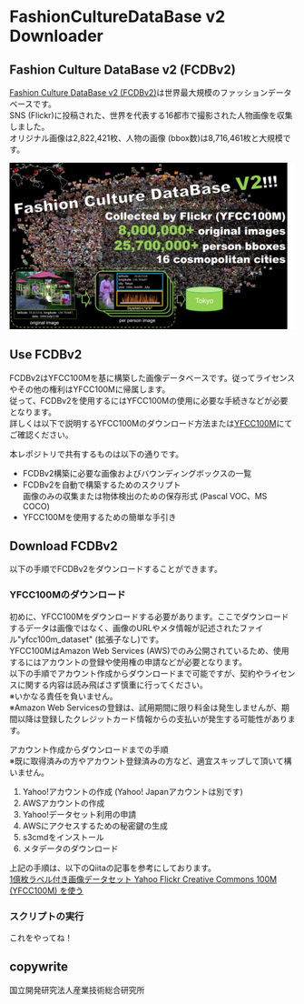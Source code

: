 # FashionCultureDataBase v2 Downloader
## Fashion Culture DataBase v2 (FCDBv2)
[Fashion Culture DataBase v2 (FCDBv2)][1]は世界最大規模のファッションデータベースです。  
SNS (Flickr)に投稿された、世界を代表する16都市で撮影された人物画像を収集しました。  
オリジナル画像は2,822,421枚、人物の画像 (bbox数)は8,716,461枚と大規模です。  

![FCDBv2](./images/FCDBv2.png)

## Use FCDBv2
FCDBv2はYFCC100Mを基に構築した画像データベースです。従ってライセンスやその他の権利はYFCC100Mに帰属します。  
従って、FCDBv2を使用するにはYFCC100Mの使用に必要な手続きなどが必要となります。  
詳しくは以下で説明するYFCC100Mのダウンロード方法または[YFCC100M][2]にてご確認ください。  

本レポジトリで共有するものは以下の通りです。  
* FCDBv2構築に必要な画像およびバウンディングボックスの一覧
* FCDBv2を自動で構築するためのスクリプト  
 画像のみの収集または物体検出のための保存形式 (Pascal VOC、MS COCO)
* YFCC100Mを使用するための簡単な手引き

## Download FCDBv2
以下の手順でFCDBv2をダウンロードすることができます。
### YFCC100Mのダウンロード
初めに、YFCC100Mをダウンロードする必要があります。ここでダウンロードするデータは画像ではなく、画像のURLやメタ情報が記述されたファイル"yfcc100m_dataset" (拡張子なし)です。  
YFCC100MはAmazon Web Services (AWS)でのみ公開されているため、使用するにはアカウントの登録や使用権の申請などが必要となります。  
以下の手順でアカウント作成からダウンロードまで可能ですが、契約やライセンスに関する内容は読み飛ばさず慎重に行ってください。  
※いかなる責任を負いません。  
※Amazon Web Servicesの登録は、試用期間に限り料金は発生しませんが、期間以降は登録したクレジットカード情報からの支払いが発生する可能性があります。

アカウント作成からダウンロードまでの手順  
※既に取得済みの方やアカウント登録済みの方など、適宜スキップして頂いて構いません。
1. Yahoo!アカウントの作成 (Yahoo! Japanアカウントは別です)
2. AWSアカウントの作成
3. Yahoo!データセット利用の申請
4. AWSにアクセスするための秘密鍵の生成
5. s3cmdをインストール
6. メタデータのダウンロード

上記の手順は、以下のQiitaの記事を参考にしております。  
[1億枚ラベル付き画像データセット Yahoo Flickr Creative Commons 100M (YFCC100M) を使う][3]


### スクリプトの実行
これをやってね！


## copywrite
国立開発研究法人産業技術総合研究所




[1]:https://arxiv.org/abs/1703.07920
[2]:http://projects.dfki.uni-kl.de/yfcc100m/
[3]:https://qiita.com/_akisato/items/66deb481ea3cedf388fa